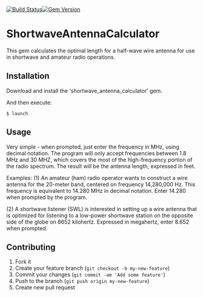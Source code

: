 [![Build Status](https://travis-ci.org/Doug-MacDowell/antenna-calculator.png)](https://travis-ci.org/Doug-MacDowell/antenna-calculator)[![Gem Version](https://badge.fury.io/rb/shortwave_antenna_calculator.png)](http://badge.fury.io/rb/shortwave_antenna_calculator)

# ShortwaveAntennaCalculator

This gem calculates the optimal length for a half-wave wire antenna for use in shortwave and
amateur radio operations.

## Installation

Download and install the 'shortwave_antenna_calculator' gem.

And then execute:

    $ launch

## Usage

Very simple - when prompted, just enter the frequency in MHz, using decimal notation. The program will
only accept frequencies between 1.8 MHz and 30 MHZ, which covers the most of the high-frequency portion
of the radio spectrum.  The result will be the antenna length, expressed in feet.

Examples:
(1) An amateur (ham) radio operator wants to construct a wire antenna for the 20-meter band, centered on
frequency 14,280,000 Hz. This frequency is equivalent to 14.280 MHz in decimal notation. Enter 14.280 when
prompted by the program.

(2) A shortwave listener (SWL) is interested in setting up a wire antenna that is optimized for listening
to a low-power shortwave station on the opposite side of the globe on 8652 kilohertz. Expressed in megahertz,
enter 8.652 when prompted.

## Contributing

1. Fork it
2. Create your feature branch (`git checkout -b my-new-feature`)
3. Commit your changes (`git commit -am 'Add some feature'`)
4. Push to the branch (`git push origin my-new-feature`)
5. Create new pull request
